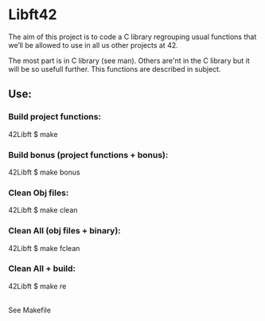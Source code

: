 # Libft42

The aim of this project is to code a C library regrouping usual functions that
we’ll be allowed to use in all us other projects at 42.

The most part is in C library (see man). 
Others are'nt in the C library but it will be so usefull further. This functions are described in subject.

## Use:

### Build project functions:<br/>
42Libft $ make<br/>
### Build bonus (project functions + bonus):<br/>
42Libft $ make bonus<br/>
### Clean Obj files:<br/>
42Libft $ make clean<br/>
### Clean All (obj files + binary):<br/>
42Libft $ make fclean<br/>
### Clean All + build:<br/>
42Libft $ make re<br/>

<br/>See Makefile

